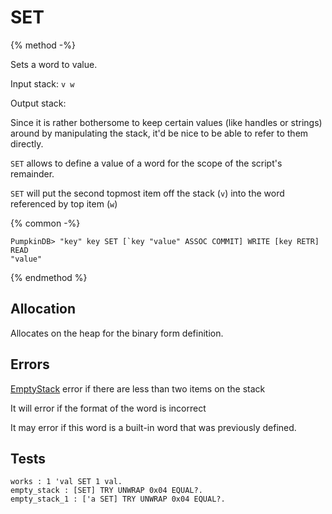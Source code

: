 # SET

{% method -%}

Sets a word to value.

Input stack: `v w`

Output stack:

Since it is rather bothersome to keep certain values (like handles
or strings) around by manipulating the stack, it'd be nice to be able
to refer to them directly.

`SET` allows to define a value of a word for the scope of the script's
remainder.

`SET` will put the second topmost item off the stack (`v`) into the
word referenced by top item (`w`)

{% common -%}

```
PumpkinDB> "key" key SET [`key "value" ASSOC COMMIT] WRITE [key RETR] READ
"value"
```

{% endmethod %}

## Allocation

Allocates on the heap for the binary form definition.

## Errors

[EmptyStack](./errors/EmptyStack.md) error if there are less than two items on the stack

It will error if the format of the word is incorrect

It may error if this word is a built-in word that was previously
defined.

## Tests

```test
works : 1 'val SET 1 val.
empty_stack : [SET] TRY UNWRAP 0x04 EQUAL?.
empty_stack_1 : ['a SET] TRY UNWRAP 0x04 EQUAL?.
```
